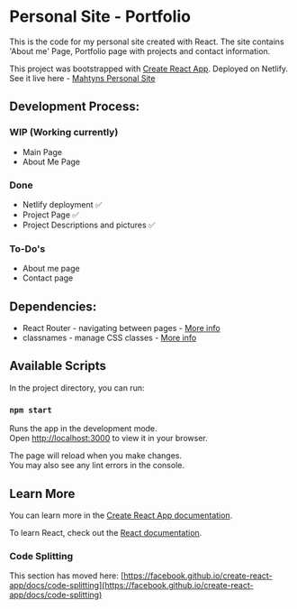 # Personal Site - Portfolio

This is the code for my personal site created with React. The site contains 'About me' Page, Portfolio page with projects and contact information. 

This project was bootstrapped with [Create React App](https://github.com/facebook/create-react-app).
Deployed on Netlify. See it live here - [Mahtyns Personal Site](https://mahtyns-personalsite.netlify.app)

## Development Process:
### WIP (Working currently)
 - Main Page 
 - About Me Page

 ### Done
 - Netlify deployment ✅
 - Project Page ✅
 - Project Descriptions and pictures ✅
### To-Do's
  - About me page
  - Contact page

## Dependencies:
 - React Router - navigating between pages - [More info]("https://reactrouter.com")
 - classnames - manage CSS classes - [More info]("https://www.npmjs.com/package/classnames")


## Available Scripts

In the project directory, you can run:

### `npm start`

Runs the app in the development mode.\
Open [http://localhost:3000](http://localhost:3000) to view it in your browser.

The page will reload when you make changes.\
You may also see any lint errors in the console.


## Learn More

You can learn more in the [Create React App documentation](https://facebook.github.io/create-react-app/docs/getting-started).

To learn React, check out the [React documentation](https://reactjs.org/).

### Code Splitting

This section has moved here: [https://facebook.github.io/create-react-app/docs/code-splitting](https://facebook.github.io/create-react-app/docs/code-splitting)

